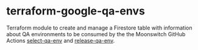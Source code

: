 # terraform-google-qa-envs
Terraform module to create and manage a Firestore table with information about QA environments to be consumed by the the Moonswitch GitHub Actions [select-qa-env](https://github.com/marketplace/actions/select-qa-environment) and [release-qa-env](https://github.com/marketplace/actions/release-qa-environment).
